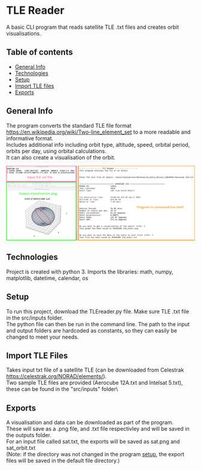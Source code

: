 # TLE Reader

A basic CLI program that reads satellite TLE .txt files and creates orbit visualisations.

## Table of contents
* [General Info](#general-info)
* [Technologies](#technologies)
* [Setup](#setup)
* [Import TLE files](#import-tle-files)
* [Exports](#exports)

## General Info
The program converts the standard TLE file format https://en.wikipedia.org/wiki/Two-line_element_set to a more readable and informative format.\
Includes additional info including orbit type, altitude, speed, orbital period, orbits per day, using orbital calculations.\
It can also create a visualisation of the orbit.

![Example Picture](src/ReadmeImages/example_2.png)

## Technologies
Project is created with python 3.
Imports the libraries: math, numpy, matplotlib, datetime, calendar, os

## Setup
To run this project, download the TLEreader.py file. Make sure TLE .txt file in the src/inputs folder. \
The python file can then be run in the command line.
The path to the input and output folders are hardcoded as constants, so they can easily be changed to meet your needs.

## Import TLE Files
Takes input txt file of a satellite TLE (can be downloaded from Celestrak https://celestrak.org/NORAD/elements/).\
Two sample TLE files are provided (Aerocube 12A.txt and Intelsat 5.txt), these can be found in the "src/inputs" folder\

## Exports
A visualisation and data can be downloaded as part of the program.\
These will save as a .png file, and .txt file respectivley and will be saved in the outputs folder.\
For an input file called sat.txt, the exports will be saved as sat.png and sat_orbit.txt\
(Note: if the directory was not changed in the program [setup](#setup), the export files will be saved in the default file directory.)